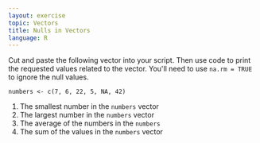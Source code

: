 ```yaml
---
layout: exercise
topic: Vectors
title: Nulls in Vectors
language: R
---
```


Cut and paste the following vector into your script.
Then use code to print the requested values related to the vector.
You'll need to use `na.rm = TRUE` to ignore the null values.

```
numbers <- c(7, 6, 22, 5, NA, 42)
```

1. The smallest number in the `numbers` vector
2. The largest number in the `numbers` vector
3. The average of the numbers in the `numbers`
4. The sum of the values in the `numbers` vector
